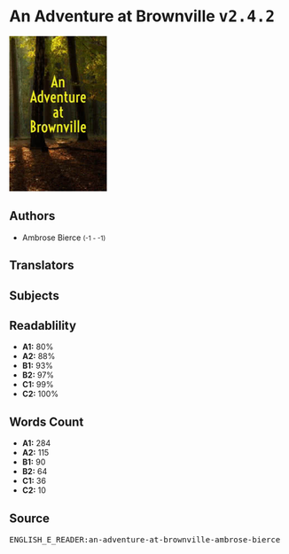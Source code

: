 # An Adventure at Brownville <kbd>v2.4.2</kbd>

![](./cover.medium.jpg "")

## Authors


 - Ambrose Bierce <small>(-1 - -1)</small>

## Translators



## Subjects



## Readablility


 - **A1:** 80%
 - **A2:** 88%
 - **B1:** 93%
 - **B2:** 97%
 - **C1:** 99%
 - **C2:** 100%

## Words Count


 - **A1:** 284
 - **A2:** 115
 - **B1:** 90
 - **B2:** 64
 - **C1:** 36
 - **C2:** 10

## Source


<kbd>ENGLISH_E_READER:an-adventure-at-brownville-ambrose-bierce</kbd>
